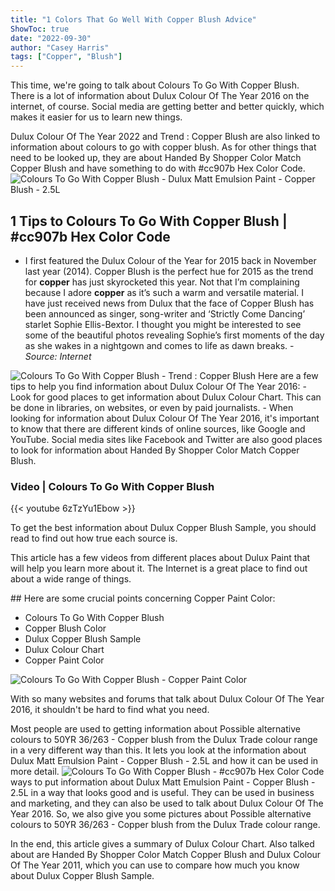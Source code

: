 ```yaml
---
title: "1 Colors That Go Well With Copper Blush Advice"
ShowToc: true 
date: "2022-09-30"
author: "Casey Harris" 
tags: ["Copper", "Blush"]
---
```


	
This time, we're going to talk about Colours To Go With Copper Blush. There is a lot of information about Dulux Colour Of The Year 2016 on the internet, of course. Social media are getting better and better quickly, which makes it easier for us to learn new things.

Dulux Colour Of The Year 2022 and Trend : Copper Blush are also linked to information about colours to go with copper blush. As for other things that need to be looked up, they are about Handed By Shopper Color Match Copper Blush and have something to do with #cc907b Hex Color Code.
<img loading="lazy" src="https://www.tlc-direct.co.uk/Images/Products/size_3/CA1.5SLASH3.JPG" onerror="this.onerror=null;this.src='https://blogger.googleusercontent.com/img/a/AVvXsEhe7F7TRXHtjiKvHb5vS7DmnxvpHiDyoYyYvm1nHB3Qp2_w3BnM6A2eq4v7FYxCC9bfZt3a9vIMtAYEKUiaDQbHMg-ViyGmRIj39MLp0bGFfgfYw1Dc9q_H-T0wiTm3l0Uq42dETrN9eC8aGJ9_IORZsxST1AcLR7np1koOfcc7tnHa4S8Mwz_xD9d0=s16000';" alt="Colours To Go With Copper Blush - Dulux Matt Emulsion Paint - Copper Blush - 2.5L" >

## 1 Tips to Colours To Go With Copper Blush | #cc907b Hex Color Code
-   I first featured the Dulux Colour of the Year for 2015 back in November last year (2014). Copper Blush is the perfect hue for 2015 as the trend for **copper** has just skyrocketed this year. Not that I’m complaining because I adore **copper** as it’s such a warm and versatile material. I have just received news from Dulux that the face of Copper Blush has been announced as singer, song-writer and ‘Strictly Come Dancing’ starlet Sophie Ellis-Bextor. I thought you might be interested to see some of the beautiful photos revealing Sophie’s first moments of the day as she wakes in a nightgown and comes to life as dawn breaks. - <cite>Source: Internet</cite>


<img loading="lazy" src="http://www.fabmood.com/wp-content/uploads/2016/04/teal-and-copper-wedding-colors.jpg" onerror="this.onerror=null;this.src='https://blogger.googleusercontent.com/img/a/AVvXsEhe7F7TRXHtjiKvHb5vS7DmnxvpHiDyoYyYvm1nHB3Qp2_w3BnM6A2eq4v7FYxCC9bfZt3a9vIMtAYEKUiaDQbHMg-ViyGmRIj39MLp0bGFfgfYw1Dc9q_H-T0wiTm3l0Uq42dETrN9eC8aGJ9_IORZsxST1AcLR7np1koOfcc7tnHa4S8Mwz_xD9d0=s16000';" alt="Colours To Go With Copper Blush - Trend : Copper Blush" >
Here are a few tips to help you find information about Dulux Colour Of The Year 2016:
- Look for good places to get information about Dulux Colour Chart. This can be done in libraries, on websites, or even by paid journalists.
- When looking for information about Dulux Colour Of The Year 2016, it's important to know that there are different kinds of online sources, like Google and YouTube. Social media sites like Facebook and Twitter are also good places to look for information about Handed By Shopper Color Match Copper Blush.

### Video | Colours To Go With Copper Blush
{{< youtube 6zTzYu1Ebow >}} 

To get the best information about Dulux Copper Blush Sample, you should read to find out how true each source is.

This article has a few videos from different places about Dulux Paint that will help you learn more about it. The Internet is a great place to find out about a wide range of things.
<script async="async" data-cfasync="false" src="//normallydemandedalter.com/fe63df3c5408708b15d8dc3d9b206b31/invoke.js"></script>
<div id="container-fe63df3c5408708b15d8dc3d9b206b31"></div>
## Here are some crucial points concerning Copper Paint Color:

- Colours To Go With Copper Blush
- Copper Blush Color
- Dulux Copper Blush Sample
- Dulux Colour Chart
- Copper Paint Color

 <img loading="lazy" src="https://www.fabmood.com/inspiration/wp-content/uploads/2021/05/1-gradient-colour-13.jpg" onerror="this.onerror=null;this.src='https://blogger.googleusercontent.com/img/a/AVvXsEhe7F7TRXHtjiKvHb5vS7DmnxvpHiDyoYyYvm1nHB3Qp2_w3BnM6A2eq4v7FYxCC9bfZt3a9vIMtAYEKUiaDQbHMg-ViyGmRIj39MLp0bGFfgfYw1Dc9q_H-T0wiTm3l0Uq42dETrN9eC8aGJ9_IORZsxST1AcLR7np1koOfcc7tnHa4S8Mwz_xD9d0=s16000';" alt="Colours To Go With Copper Blush - Copper Paint Color" >

With so many websites and forums that talk about Dulux Colour Of The Year 2016, it shouldn't be hard to find what you need.

Most people are used to getting information about Possible alternative colours to 50YR 36/263 - Copper blush from the Dulux Trade colour range in a very different way than this. It lets you look at the information about Dulux Matt Emulsion Paint - Copper Blush - 2.5L and how it can be used in more detail.
<img loading="lazy" src="http://emmalovesweddings.com/wp-content/uploads/2018/04/romantic-blush-floral-wedding-centerpiece-ideas.jpg" onerror="this.onerror=null;this.src='https://blogger.googleusercontent.com/img/a/AVvXsEhe7F7TRXHtjiKvHb5vS7DmnxvpHiDyoYyYvm1nHB3Qp2_w3BnM6A2eq4v7FYxCC9bfZt3a9vIMtAYEKUiaDQbHMg-ViyGmRIj39MLp0bGFfgfYw1Dc9q_H-T0wiTm3l0Uq42dETrN9eC8aGJ9_IORZsxST1AcLR7np1koOfcc7tnHa4S8Mwz_xD9d0=s16000';" alt="Colours To Go With Copper Blush - #cc907b Hex Color Code" >
ways to put information about Dulux Matt Emulsion Paint - Copper Blush - 2.5L in a way that looks good and is useful. They can be used in business and marketing, and they can also be used to talk about Dulux Colour Of The Year 2016. So, we also give you some pictures about Possible alternative colours to 50YR 36/263 - Copper blush from the Dulux Trade colour range.

In the end, this article gives a summary of Dulux Colour Chart. Also talked about are Handed By Shopper Color Match Copper Blush and Dulux Colour Of The Year 2011, which you can use to compare how much you know about Dulux Copper Blush Sample.
	
	


